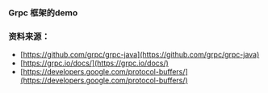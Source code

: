 ### Grpc 框架的demo

### 资料来源：
- [https://github.com/grpc/grpc-java](https://github.com/grpc/grpc-java)
- [https://grpc.io/docs/](https://grpc.io/docs/)
- [https://developers.google.com/protocol-buffers/](https://developers.google.com/protocol-buffers/)
    